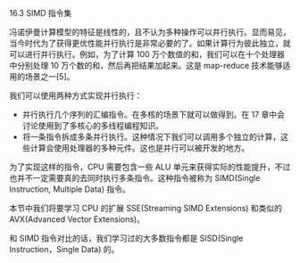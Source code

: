 16.3 SIMD 指令集

冯诺伊曼计算模型的特征是线性的，且不认为多种操作可以并行执行。显而易见，当今时代为了获得更优性能并行执行是非常必要的了。如果计算行为彼此独立，就可以进行并行执行。例如，为了计算 100 万个数值的和，我们可以在十个处理器中分别处理 10 万个数的和，然后再把结果加起来。这是 map-reduce 技术能够适用的场景之一\[5\]。

我们可以使用两种方式实现并行执行：

* 并行执行几个序列的汇编指令。在多核的场景下就可以做得到。在 17 章中会讨论使用到了多核心的多线程编程知识。
* 将一条指令拆成多条并行执行。这种情况下我们可以调用多个独立的计算，这些计算会使用处理器的多种元件。这也是并行可以被开发的地方。

为了实现这样的指令，CPU 需要包含一些 ALU 单元来获得实际的性能提升，不过也并不一定需要真的去同时执行多条指令。这种指令被称为 SIMD\(Single Instruction, Multiple Data\) 指令。

本节中我们将要学习 CPU 的扩展 SSE\(Streaming SIMD Extensions\) 和类似的 AVX\(Advanced Vector Extensions\)。

和 SIMD 指令对比的话，我们学习过的大多数指令都是 SISD\(Single Instruction，Single Data\) 的。

